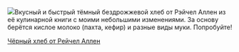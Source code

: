 <!--2025-10-15 10:06:16-->
<div class="yb">
  <div class="rss povarenok"><a href="https://www.povarenok.ru/recipes/show/183164/"><img src="https://www.povarenok.ru/data/cache/2025oct/15/03/3192422_18762-640x480.jpg"></a>Вкусный и быстрый тёмный бездрожжевой хлеб от Рэйчел Аллен из её кулинарной книги с моими небольшими изменениями. За основу берётся кислое молоко (пахта, кефир) и разные виды муки. Попробуйте! <p class="titl"><a href="https://www.povarenok.ru/recipes/show/183164/">Чёрный хлеб от Рейчел Аллен</a></p></div>
</div>
